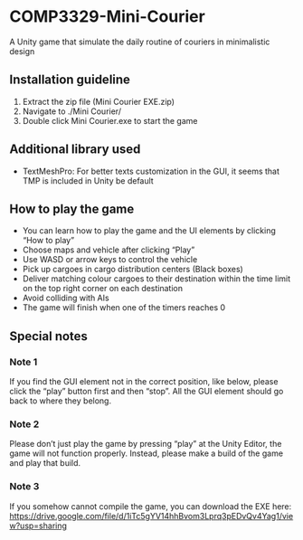 # COMP3329-Mini-Courier
A Unity game that simulate the daily routine of couriers in minimalistic design

## Installation guideline
1. Extract the zip file (Mini Courier EXE.zip)
2. Navigate to ./Mini Courier/
3. Double click Mini Courier.exe to start the game

## Additional library used
* TextMeshPro: For better texts customization in the GUI, it seems that TMP is included in Unity be default

## How to play the game
* You can learn how to play the game and the UI elements by clicking “How to play”
* Choose maps and vehicle after clicking “Play”
* Use WASD or arrow keys to control the vehicle
* Pick up cargoes in cargo distribution centers (Black boxes)
* Deliver matching colour cargoes to their destination within the time limit on the top right corner on each destination
* Avoid colliding with AIs
* The game will finish when one of the timers reaches 0

## Special notes
### Note 1
If you find the GUI element not in the correct position, like below, please click the “play” button first and then “stop”. All the GUI element should go back to where they belong.
### Note 2
Please don’t just play the game by pressing “play” at the Unity Editor, the game will not function properly. Instead, please make a build of the game and play that build.
### Note 3
If you somehow cannot compile the game, you can download the EXE here: https://drive.google.com/file/d/1iTc5gYV14hhBvom3Lprq3pEDvQv4Yag1/view?usp=sharing